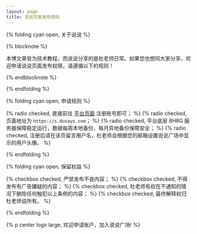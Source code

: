 ```yaml
---
layout: page
title: 说说页面发布规则
---
```


{% folding cyan open, 关于说说 %}

{% blocknote %}

本博文章皆为技术教程，而说说分享的是杜老师日常。如果您也想同大家分享，欢迎申请说说页面发布权限，请遵循以下的规则！

{% endblocknote %}

{% endfolding %}

{% folding cyan open, 申请规则 %}

{% radio checked, 直接前往 [平台页面](https://s.dusays.com/auth) 注册账号即可； %}
{% radio checked, 页面地址为 `https://s.dusays.com`； %}
{% radio checked, 平台底层 8H8G 服务器保障稳定运行，数据每周本地备份，每月异地备份保障安全； %}
{% radio checked, 注册后请在该页留言用户名，杜老师会根据您的邮箱设置说说广场中显示的用户头像。 %}

{% endfolding %}

{% folding cyan open, 保留权益 %}

{% checkbox checked, 严禁发布不良内容； %}
{% checkbox checked, 不得发布有广告嫌疑的内容； %}
{% checkbox checked, 杜老师有权在不通知的情况下删除任何触犯以上条例的内容； %}
{% checkbox checked, 最终解释权归杜老师说所有。 %}

{% endfolding %}

{% p center logo large, 欢迎申请账户，加入说说广场! %}